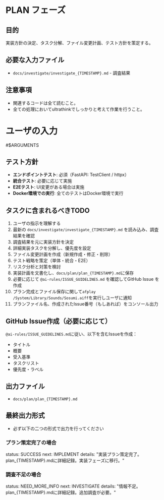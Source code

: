 # PLAN フェーズ

## 目的
実装方針の決定、タスク分解、ファイル変更計画、テスト方針を策定する。

## 必要な入力ファイル
- `docs/investigate/investigate_{TIMESTAMP}.md` - 調査結果

## 注意事項
- 関連するコードは全て読むこと。
- 全ての処理においてultrathinkでしっかりと考えて作業を行うこと。

# ユーザの入力
#$ARGUMENTS


## テスト方針
- **エンドポイントテスト**: 必須（FastAPI: TestClient / httpx）
- **統合テスト**: 必要に応じて実施
- **E2Eテスト**: UI変更がある場合は実施
- **Docker環境での実行**: 全てのテストはDocker環境で実行

## タスクに含まれるべきTODO
1. ユーザの指示を理解する
2. 最新の `docs/investigate/investigate_{TIMESTAMP}.md` を読み込み、調査結果を確認
3. 調査結果を元に実装方針を決定
4. 詳細実装タスクを分解し、優先度を設定
5. ファイル変更計画を作成（新規作成・修正・削除）
6. テスト戦略を策定（単体・統合・E2E）
7. リスク分析と対策を検討
8. 実装計画を文書化し、`docs/plan/plan_{TIMESTAMP}.md`に保存
9. 必要に応じて `@ai-rules/ISSUE_GUIDELINES.md` を確認してGitHub Issue を作成
10. プラン完成とファイル保存に関して`afplay /System/Library/Sounds/Sosumi.aiff`を実行しユーザに通知
11. プランファイル名、作成されたIssue番号（もしあれば）をコンソール出力

## GitHub Issue作成（必要に応じて）
`@ai-rules/ISSUE_GUIDELINES.md`に従い、以下を含むIssueを作成：
- タイトル
- 概要
- 受入基準
- タスクリスト
- 優先度・ラベル

## 出力ファイル
- `docs/plan/plan_{TIMESTAMP}.md`

## 最終出力形式
- 必ず以下の二つの形式で出力を行ってください

### プラン策定完了の場合
status: SUCCESS
next: IMPLEMENT
details: "実装プラン策定完了。plan_{TIMESTAMP}.mdに詳細記録。実装フェーズに移行。"

### 調査不足の場合
status: NEED_MORE_INFO
next: INVESTIGATE
details: "情報不足。plan_{TIMESTAMP}.mdに詳細記録。追加調査が必要。"